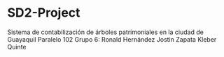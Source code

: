 # SD2-Project
Sistema de contabilización de árboles patrimoniales en la ciudad de Guayaquil
Paralelo 102
Grupo 6:
Ronald Hernández
Jostin Zapata
Kleber Quinte
